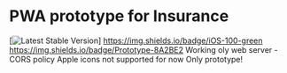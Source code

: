 # PWA prototype for Insurance

[![Latest Stable Version](https://img.shields.io/badge/Android-100-blue)]
https://img.shields.io/badge/iOS-100-green
https://img.shields.io/badge/Prototype-8A2BE2
Working oly web server - CORS policy
Apple icons not supported for now
Only prototype!

 
